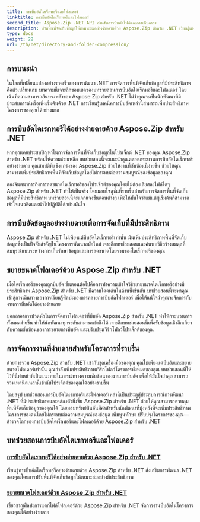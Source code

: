 ```yaml
---
title: การบีบอัดไดเร็กทอรีและโฟลเดอร์
linktitle: การบีบอัดไดเร็กทอรีและโฟลเดอร์
second_title: Aspose.Zip .NET API สำหรับการบีบอัดไฟล์และการเก็บถาวร
description: ปรับพื้นที่จัดเก็บข้อมูลให้เหมาะสมอย่างง่ายดายด้วย Aspose.Zip สำหรับ .NET เรียนรู้เทคนิคการบีบอัดไดเรกทอรีและคลายการบีบอัดเพื่อปรับปรุงโครงการพัฒนา .NET ของคุณ
type: docs
weight: 22
url: /th/net/directory-and-folder-compression/
---
```


## การแนะนำ

ในโลกที่เปลี่ยนแปลงอย่างรวดเร็วของการพัฒนา .NET การจัดการพื้นที่จัดเก็บข้อมูลที่มีประสิทธิภาพคือตัวเปลี่ยนเกม บทความนี้เจาะลึกขอบเขตของบทช่วยสอนการบีบอัดไดเร็กทอรีและโฟลเดอร์ โดยเน้นที่ความสามารถอันทรงพลังของ Aspose.Zip สำหรับ .NET ไม่ว่าคุณจะเป็นนักพัฒนาที่มีประสบการณ์หรือเพิ่งเริ่มต้นด้วย .NET การเรียนรู้เทคนิคการบีบอัดเหล่านี้สามารถเพิ่มประสิทธิภาพโครงการของคุณได้อย่างมาก

## การบีบอัดไดเรกทอรีได้อย่างง่ายดายด้วย Aspose.Zip สำหรับ .NET

หากคุณเคยประสบปัญหาในการจัดการพื้นที่จัดเก็บข้อมูลในโปรเจ็กต์ .NET ของคุณ Aspose.Zip สำหรับ .NET พร้อมให้ความช่วยเหลือ บทช่วยสอนนี้จะแนะนำคุณตลอดกระบวนการบีบอัดไดเร็กทอรีอย่างง่ายดาย คุณสมบัติที่แข็งแกร่งของ Aspose.Zip ช่วยให้งานที่ซับซ้อนนี้ง่ายขึ้น ช่วยให้คุณสามารถเพิ่มประสิทธิภาพพื้นที่จัดเก็บข้อมูลโดยไม่กระทบต่อความสมบูรณ์ของข้อมูลของคุณ

ลองจินตนาการถึงการลดขนาดไดเร็กทอรีของโปรเจ็กต์ของคุณโดยไม่ต้องเสียสละไฟล์ใดๆ Aspose.Zip สำหรับ .NET ทำให้เป็นจริง โดยมอบโซลูชันที่ราบรื่นสำหรับการจัดการพื้นที่จัดเก็บข้อมูลที่มีประสิทธิภาพ บทช่วยสอนนี้จะแจกแจงขั้นตอนต่างๆ เพื่อให้มั่นใจว่าแม้แต่ผู้เริ่มต้นก็สามารถเข้าใจแนวคิดและนำไปปฏิบัติได้อย่างมั่นใจ

## การบีบอัดข้อมูลอย่างง่ายดายเพื่อการจัดเก็บที่มีประสิทธิภาพ

Aspose.Zip สำหรับ .NET ไม่เพียงแต่บีบอัดไดเร็กทอรีเท่านั้น มันเพิ่มประสิทธิภาพพื้นที่จัดเก็บข้อมูลซึ่งเป็นปัจจัยสำคัญในโครงการพัฒนาสมัยใหม่ เจาะลึกบทช่วยสอนและค้นพบวิธีสร้างสมดุลที่สมบูรณ์แบบระหว่างการเก็บรักษาข้อมูลและการลดขนาดโดยรวมของไดเร็กทอรีของคุณ

## ขยายขนาดโฟลเดอร์ด้วย Aspose.Zip สำหรับ .NET

เมื่อไดเร็กทอรีของคุณถูกบีบอัด ขั้นตอนต่อไปคือการทำความเข้าใจวิธีขยายขนาดไดเร็กทอรีอย่างมีประสิทธิภาพ Aspose.Zip สำหรับ .NET มีความโดดเด่นในด้านนี้เช่นกัน บทช่วยสอนนี้จะพาคุณเข้าสู่การเดินทางของการเรียนรู้ศิลปะของการคลายการบีบอัดโฟลเดอร์ เพื่อให้แน่ใจว่าคุณจะจัดการกับงานการบีบอัดได้อย่างง่ายดาย

บอกลาอาการปวดหัวในการจัดการโฟลเดอร์ที่บีบอัด Aspose.Zip สำหรับ .NET ทำให้กระบวนการทั้งหมดง่ายขึ้น ทำให้นักพัฒนาทุกระดับสามารถเข้าถึงได้ เจาะลึกบทช่วยสอนนี้เพื่อรับข้อมูลเชิงลึกเกี่ยวกับความซับซ้อนของการขยายการบีบอัด และปรับปรุงเวิร์กโฟลว์โปรเจ็กต์ของคุณ

## การจัดการงานที่ง่ายดายสำหรับโครงการที่ราบรื่น

ด้วยการรวม Aspose.Zip สำหรับ .NET เข้ากับชุดเครื่องมือของคุณ คุณไม่เพียงแต่บีบอัดและขยายขนาดโฟลเดอร์เท่านั้น คุณกำลังเพิ่มประสิทธิภาพเวิร์กโฟลว์โครงการทั้งหมดของคุณ บทช่วยสอนที่ให้ไว้ที่นี่ทำหน้าที่เป็นแนวทางในการนำทางความซับซ้อนของงานการบีบอัด เพื่อให้มั่นใจว่าคุณสามารถรวมเทคนิคเหล่านี้เข้ากับโปรเจ็กต์ของคุณได้อย่างราบรื่น

โดยสรุป บทช่วยสอนการบีบอัดไดเรกทอรีและโฟลเดอร์เหล่านี้เป็นประตูสู่ประสบการณ์การพัฒนา .NET ที่มีประสิทธิภาพและคล่องตัวยิ่งขึ้น Aspose.Zip สำหรับ .NET ช่วยให้คุณสามารถควบคุมพื้นที่จัดเก็บข้อมูลของคุณได้ โดยมอบทรัพย์สินอันมีค่าสำหรับนักพัฒนาที่มุ่งหวังที่จะเพิ่มประสิทธิภาพโครงการของตนโดยไม่กระทบต่อความสมบูรณ์ของข้อมูล เพิ่มพูนทักษะ ปรับปรุงโครงการของคุณ—สำรวจโลกของการบีบอัดไดเร็กทอรีและโฟลเดอร์ด้วย Aspose.Zip สำหรับ .NET
## บทช่วยสอนการบีบอัดไดเรกทอรีและโฟลเดอร์
### [การบีบอัดไดเรกทอรีได้อย่างง่ายดายด้วย Aspose.Zip สำหรับ .NET](./compress-directory/)
เรียนรู้การบีบอัดไดเร็กทอรีอย่างง่ายดายด้วย Aspose.Zip สำหรับ .NET ส่งเสริมการพัฒนา .NET ของคุณโดยการปรับพื้นที่จัดเก็บข้อมูลให้เหมาะสมอย่างมีประสิทธิภาพ
### [ขยายขนาดโฟลเดอร์ด้วย Aspose.Zip สำหรับ .NET](./decompress-folder/)
เชี่ยวชาญศิลปะการแตกไฟล์โฟลเดอร์ด้วย Aspose.Zip สำหรับ .NET จัดการงานบีบอัดในโครงการของคุณได้อย่างง่ายดาย